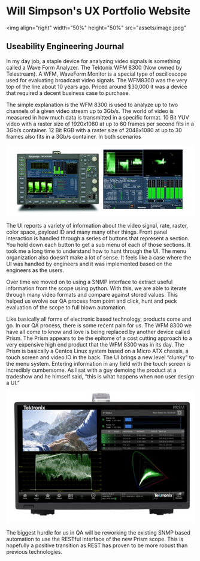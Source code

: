 # Will Simpson's UX Portfolio Website
<img
  align="right"
  width="50%"
  height="50%"
  src="assets/image.jpeg"
>


## Useability Engineering Journal

In my day job, a staple device for analyzing video signals is something called a Wave Form Analyzer. The Tektonix WFM 8300 (Now owned by Telestream). A WFM, WaveForm Monitor is a special type of oscilloscope used for evaluating broadcast video signals. The WFM8300 was the very top of the line about 10 years ago. Priced around $30,000 it was a device that required a decent business case to purchase. 

The simple explanation is the WFM 8300 is used to analyze up to two channels of a given video stream up to 3Gb/s. The world of video is measured in how much data is transmitted in a specific format. 10 Bit YUV video with a raster size of 1920x1080 at up to 60 frames per second fits in a 3Gb/s container. 12 Bit RGB with a raster size of 2048x1080 at up to 30 frames also fits in a 3Gb/s container. In both scenarios 

![Image](/assets/wfm8300.jpg)


 The UI reports a variety of information about the video signal, rate, raster, color space, payload ID and many many other things. Front panel interaction is handled through a series of buttons that represent a section. You hold down each button to get a sub menu of each of those sections. It took me a long time to understand how to hunt through the UI. The menu organization also doesn’t make a lot of sense. It feels like a case where the UI was handled by engineers and it was implemented based on the engineers as the users.

Over time we moved on to using a SNMP interface to extract useful information from the scope using python. With this, we are able to iterate through many video formats and compare against stored values. This helped us evolve our QA process from point and click, hunt and peck  evaluation of the scope to full blown automation.

Like basically all forms of electronic based technology, products come and go. In our QA process, there is some recent pain for us. The WFM 8300 we have all come to know and love is being replaced by another device called Prism. The Prism appears to be the epitome of a cost cutting approach to a very expensive high end product that the WFM 8300 was in its day. The Prism is basically a Centos Linux system based on a Micro ATX chassis, a touch screen and video IO in the back. The UI brings a new level “clunky” to the menu system. Entering information in any field with the touch screen is incredibly cumbersome. As I sat with a guy demoing the product at a tradeshow and he himself said, “this is what happens when non user design a UI.”



![Image](/assets/prism.jpg)


The biggest hurdle for us in QA will be reworking the existing SNMP based automation to use the RESTful interface of the new Prism scope. This is hopefully a positive transition as REST has proven to be more robust than previous technologies.

